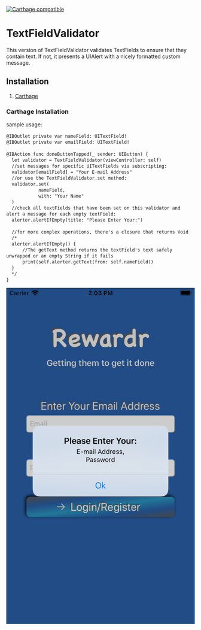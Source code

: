 [![Carthage compatible](https://img.shields.io/badge/Carthage-compatible-4BC51D.svg?style=flat)](https://github.com/Carthage/Carthage)
# TextFieldValidator
This version of TextFieldValidator validates TextFields to ensure that they contain text. If not, it presents a UIAlert with a nicely formatted custom message.

## Installation

1. [Carthage](README.md#carthage-installation)

### Carthage Installation <a id="carthage-installation" class="anchor" aria-hidden="true" href="#standard-pod-install"> </a>


sample usage:

```
@IBOutlet private var nameField: UITextField!
@IBOutlet private var emailField: UITextField!

@IBAction func doneButtonTapped(_ sender: UIButton) {
  let validator = TextFieldValidator(viewController: self)
  //set messages for specific UITextFields via subscripting:
  validator[emailField] = "Your E-mail Address"
  //or use the TextFieldValidator.set method:
  validator.set(
            nameField,
            with: "Your Name"
  )
  //check all textFields that have been set on this validator and alert a message for each empty textField:
  alerter.alertIfEmpty(title: "Please Enter Your:")

  //for more complex operations, there's a closure that returns Void
  /*
  alerter.alertIfEmpty() {
      //The getText method returns the textField's text safely unwrapped or an empty String if it fails
      print(self.alerter.getText(from: self.nameField))
  }
  */
}
```

![iPhone SE2 Screenshot](/Resources/SE_Screenshot.png?raw=true "Optional Title")

